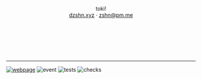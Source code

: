 <br> <br> <br> <br> <br>

<p align="center">
  toki! <br>
  <a href="https://dzshn.xyz">dzshn.xyz</a> · <a href="mailto:zshn@pm.me">zshn@pm.me</a>
</p>

<br> <br> <br> <br> <br>

---

[![webpage](https://img.shields.io/website?down_color=%23f4334a&down_message=no&label=ping&style=flat-square&up_color=%23def3ea&up_message=yes&url=https%3A%2F%2Fdzshn.xyz)](https://dzshn.xyz)
![event](https://img.shields.io/badge/dynamic/json?color=333&label=last+event&query=0.created_at&url=https%3A%2F%2Fapi.github.com%2Fusers%2Fdzshn%2Fevents&style=flat-square)
![tests](https://img.shields.io/badge/tests-0_✔_|_483_✘-f42535?style=flat-square)
![checks](https://img.shields.io/badge/checks-12_pending-e4a530?style=flat-square)
